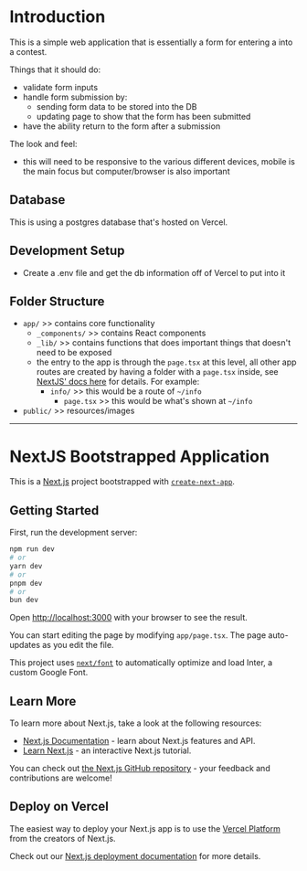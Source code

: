 # Introduction

This is a simple web application that is essentially a form for entering a into a contest.

Things that it should do:

- validate form inputs
- handle form submission by:
  - sending form data to be stored into the DB
  - updating page to show that the form has been submitted
- have the ability return to the form after a submission

The look and feel:

- this will need to be responsive to the various different devices, mobile is the main focus but computer/browser is also important

## Database

This is using a postgres database that's hosted on Vercel.

## Development Setup

- Create a .env file and get the db information off of Vercel to put into it

## Folder Structure

- `app/` >> contains core functionality
  - `_components/` >> contains React components
  - `_lib/` >> contains functions that does important things that doesn't need to be exposed
  - the entry to the app is through the `page.tsx` at this level, all other app routes are created by having a folder with a `page.tsx` inside, see [NextJS' docs here](https://nextjs.org/docs/app/building-your-application/routing#roles-of-folders-and-files) for details. For example:
    - `info/` >> this would be a route of `~/info`
      - `page.tsx` >> this would be what's shown at `~/info`
- `public/` >> resources/images

---

# NextJS Bootstrapped Application

This is a [Next.js](https://nextjs.org/) project bootstrapped with [`create-next-app`](https://github.com/vercel/next.js/tree/canary/packages/create-next-app).

## Getting Started

First, run the development server:

```bash
npm run dev
# or
yarn dev
# or
pnpm dev
# or
bun dev
```

Open [http://localhost:3000](http://localhost:3000) with your browser to see the result.

You can start editing the page by modifying `app/page.tsx`. The page auto-updates as you edit the file.

This project uses [`next/font`](https://nextjs.org/docs/basic-features/font-optimization) to automatically optimize and load Inter, a custom Google Font.

## Learn More

To learn more about Next.js, take a look at the following resources:

- [Next.js Documentation](https://nextjs.org/docs) - learn about Next.js features and API.
- [Learn Next.js](https://nextjs.org/learn) - an interactive Next.js tutorial.

You can check out [the Next.js GitHub repository](https://github.com/vercel/next.js/) - your feedback and contributions are welcome!

## Deploy on Vercel

The easiest way to deploy your Next.js app is to use the [Vercel Platform](https://vercel.com/new?utm_medium=default-template&filter=next.js&utm_source=create-next-app&utm_campaign=create-next-app-readme) from the creators of Next.js.

Check out our [Next.js deployment documentation](https://nextjs.org/docs/deployment) for more details.
